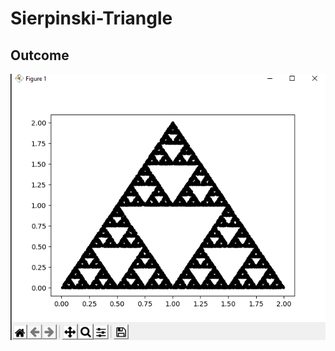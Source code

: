 # Sierpinski-Triangle

## Outcome

![Outcome](https://github.com/BrandonMFong/Sierpinski-Triangle/blob/main/Triangle.PNG)
